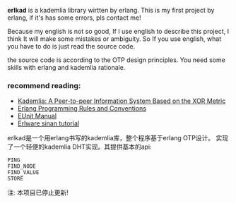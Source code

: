 **erlkad** is a kademlia library wirtten by erlang.
This is my first project by erlang, if it's has some errors, pls contact me!

Because my english is not so good, If I use english to describe this project, I think It will make some mistakes or ambiguity. So If you use english, what you have to do is just read the source code.

the source code is according to the OTP design principles. You need some skills with erlang and kademlia rationale.

### recommend reading: ###
  * [Kademlia: A Peer-to-peer Information System Based on the XOR Metric](http://www.cs.rice.edu/Conferences/IPTPS02/109.pdf)
  * [Erlang Programming Rules and Conventions](http://www.erlang.se/doc/programming_rules.shtml)
  * [EUnit Manual](http://svn.process-one.net/contribs/trunk/eunit/doc/overview-summary.html)
  * [Erlware sinan tutorial](http://www.erlware.org/tools/sinan/tutorial.html)


erlkad是一个用erlang书写的kademlia库，整个程序基于erlang OTP设计。
实现了一个轻便的kademlia DHT实现。其提供基本的api:
```
PING
FIND_NODE
FIND_VALUE
STORE
```

注:
本项目已停止更新!